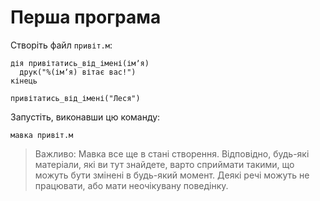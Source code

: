 # Перша програма

Створіть файл `привіт.м`:

```мавка
дія привітатись_від_імені(імʼя)
  друк("%(імʼя) вітає вас!")
кінець

привітатись_від_імені("Леся")
```

Запустіть, виконавши цю команду:

```shell
мавка привіт.м
```

> Важливо: Мавка все ще в стані створення. Відповідно, будь-які матеріали, які ви тут знайдете, варто
> сприймати такими,
> що можуть бути змінені в будь-який момент. Деякі речі можуть не працювати, або мати неочікувану поведінку.